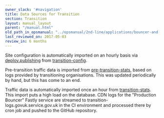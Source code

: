 ```yaml
---
owner_slack: '#navigation'
title: Data Sources for Transition
section: Transition
layout: manual_layout
parent: "/manual.html"
old_path_in_opsmanual: "../opsmanual/2nd-line/applications/bouncer-and-transition.html"
last_reviewed_on: 2017-05-03
review_in: 6 months
---
```


Site configuration is automatically imported on an hourly basis via
[deploy.publishing](https://deploy.publishing.service.gov.uk/job/Transition_load_site_config/) from
[transition-config](https://github.com/alphagov/transition-config).

Pre-transition traffic data is imported from
[pre-transition-stats](https://github.com/alphagov/pre-transition-stats),
based on logs provided by transitioning organisations. This was updated
periodically by hand, but this has come to an end.

Traffic data is automatically imported once an hour from
[transition-stats](https://github.com/alphagov/transition-stats). This
import puts a high load on the database. CDN logs for the "Production Bouncer"
Fastly service are streamed to transition-logs.govuk.service.gov.uk in the CI
environment and processed there by cron job and pushed to the GitHub repository.

